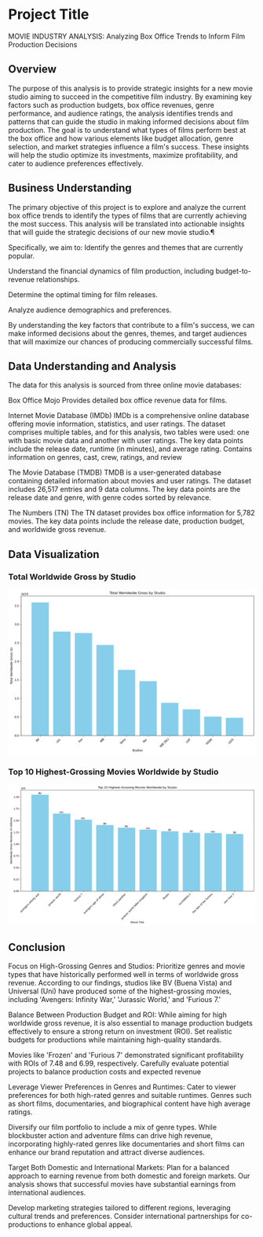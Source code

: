 # Project Title
MOVIE INDUSTRY ANALYSIS:
Analyzing Box Office Trends to Inform Film Production Decisions

## Overview
The purpose of this analysis is to provide strategic insights for a new movie studio aiming to succeed in the competitive film industry. By examining key factors such as production budgets, box office revenues, genre performance, and audience ratings, the analysis identifies trends and patterns that can guide the studio in making informed decisions about film production. The goal is to understand what types of films perform best at the box office and how various elements like budget allocation, genre selection, and market strategies influence a film's success. These insights will help the studio optimize its investments, maximize profitability, and cater to audience preferences effectively.

## Business Understanding
The primary objective of this project is to explore and analyze the current box office trends to identify the types of films that are currently achieving the most success. This analysis will be translated into actionable insights that will guide the strategic decisions of our new movie studio.¶

Specifically, we aim to:
Identify the genres and themes that are currently popular.

Understand the financial dynamics of film production, including budget-to-revenue relationships.

Determine the optimal timing for film releases.

Analyze audience demographics and preferences.

By understanding the key factors that contribute to a film's success, we can make informed decisions about the genres, themes, and target audiences that will maximize our chances of producing commercially successful films.

## Data Understanding and Analysis
The data for this analysis is sourced from three online movie databases:

Box Office Mojo
Provides detailed box office revenue data for films.

Internet Movie Database (IMDb)
IMDb is a comprehensive online database offering movie information, statistics, and user ratings. The dataset comprises multiple tables, and for this analysis, two tables were used: one with basic movie data and another with user ratings. The key data points include the release date, runtime (in minutes), and average rating. Contains information on genres, cast, crew, ratings, and review

The Movie Database (TMDB)
TMDB is a user-generated database containing detailed information about movies and user ratings. The dataset includes 26,517 entries and 9 data columns. The key data points are the release date and genre, with genre codes sorted by relevance.

The Numbers (TN)
The TN dataset provides box office information for 5,782 movies. The key data points include the release date, production budget, and worldwide gross revenue.

## Data Visualization
### Total Worldwide Gross by Studio

![png](images/1.png)

### Top 10 Highest-Grossing Movies Worldwide by Studio

![png](images/2.png)

## Conclusion
Focus on High-Grossing Genres and Studios:
Prioritize genres and movie types that have historically performed well in terms of worldwide gross revenue. According to our findings, studios like BV (Buena Vista) and Universal (Uni) have produced some of the highest-grossing movies, including 'Avengers: Infinity War,' 'Jurassic World,' and 'Furious 7.'

Balance Between Production Budget and ROI:
While aiming for high worldwide gross revenue, it is also essential to manage production budgets effectively to ensure a strong return on investment (ROI). Set realistic budgets for productions while maintaining high-quality standards.

Movies like 'Frozen' and 'Furious 7' demonstrated significant profitability with ROIs of 7.48 and 6.99, respectively. Carefully evaluate potential projects to balance production costs and expected revenue

Leverage Viewer Preferences in Genres and Runtimes:
Cater to viewer preferences for both high-rated genres and suitable runtimes. Genres such as short films, documentaries, and biographical content have high average ratings.

Diversify our film portfolio to include a mix of genre types. While blockbuster action and adventure films can drive high revenue, incorporating highly-rated genres like documentaries and short films can enhance our brand reputation and attract diverse audiences.

Target Both Domestic and International Markets:
Plan for a balanced approach to earning revenue from both domestic and foreign markets. Our analysis shows that successful movies have substantial earnings from international audiences.

Develop marketing strategies tailored to different regions, leveraging cultural trends and preferences. Consider international partnerships for co-productions to enhance global appeal.

